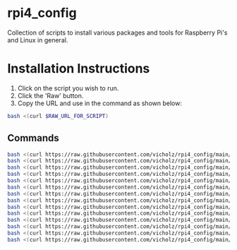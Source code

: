 # rpi4_config

Collection of scripts to install various packages and tools for Raspberry Pi's and Linux in general.

# Installation Instructions
1. Click on the script you wish to run.
1. Click the 'Raw' button.
1. Copy the URL and use in the command as shown below:
```bash
bash <(curl $RAW_URL_FOR_SCRIPT)
```
## Commands
```bash
bash <(curl https://raw.githubusercontent.com/vicholz/rpi4_config/main/install_utils.sh)
bash <(curl https://raw.githubusercontent.com/vicholz/rpi4_config/main/install_build_tools.sh)
bash <(curl https://raw.githubusercontent.com/vicholz/rpi4_config/main/install_scans.sh)
bash <(curl https://raw.githubusercontent.com/vicholz/rpi4_config/main/install_media.sh)
bash <(curl https://raw.githubusercontent.com/vicholz/rpi4_config/main/install_jenkins.sh)
bash <(curl https://raw.githubusercontent.com/vicholz/rpi4_config/main/install_cups.sh)
bash <(curl https://raw.githubusercontent.com/vicholz/rpi4_config/main/install_rtmp_restreamer.sh)
bash <(curl https://raw.githubusercontent.com/vicholz/rpi4_config/main/install_nginx_config_monitor.sh)
bash <(curl https://raw.githubusercontent.com/vicholz/rpi4_config/main/install_docker.sh)
bash <(curl https://raw.githubusercontent.com/vicholz/rpi4_config/main/install_ha.sh)
bash <(curl https://raw.githubusercontent.com/vicholz/rpi4_config/main/install_vs_code.sh)
bash <(curl https://raw.githubusercontent.com/vicholz/rpi4_config/main/install_woltool.sh)
bash <(curl https://raw.githubusercontent.com/vicholz/rpi4_config/main/install_deskpi_pro_fan_control.sh)
bash <(curl https://raw.githubusercontent.com/vicholz/rpi4_config/main/install_argon_one_fan_control.sh)
```
